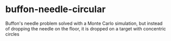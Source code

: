 # buffon-needle-circular
Buffon's needle problem solved with a Monte Carlo simulation, but instead of dropping the needle on the floor, it is dropped on a target with concentric circles
